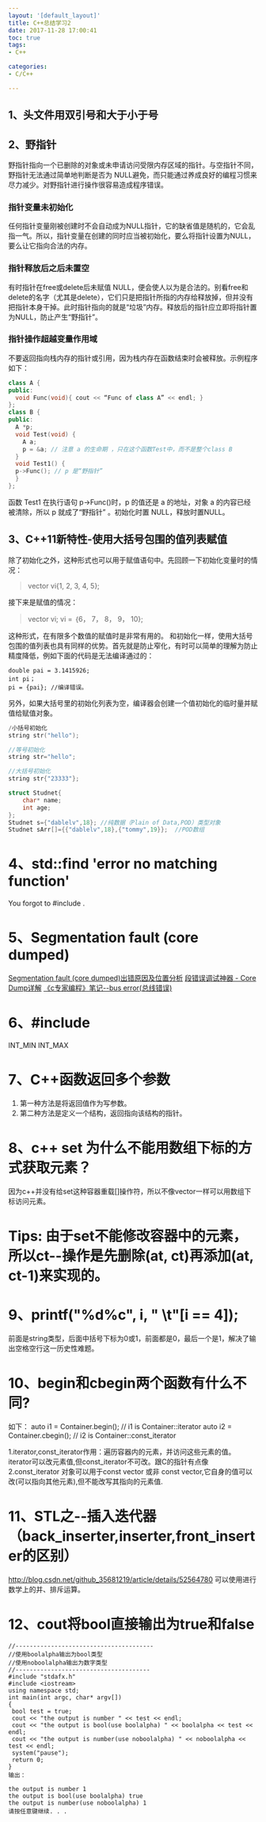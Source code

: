 ```yaml
---
layout: '[default_layout]'   
title: C++总结学习2  
date: 2017-11-28 17:00:41  
toc: true                  
tags:                        
- C++

categories:                  
- C/C++

---
```

## 1、头文件用双引号和大于小于号

## 2、野指针
野指针指向一个已删除的对象或未申请访问受限内存区域的指针。与空指针不同，野指针无法通过简单地判断是否为 NULL避免，而只能通过养成良好的编程习惯来尽力减少。对野指针进行操作很容易造成程序错误。
<!--more-->
### 指针变量未初始化
任何指针变量刚被创建时不会自动成为NULL指针，它的缺省值是随机的，它会乱指一气。所以，指针变量在创建的同时应当被初始化，要么将指针设置为NULL，要么让它指向合法的内存。

### 指针释放后之后未置空
有时指针在free或delete后未赋值 NULL，便会使人以为是合法的。别看free和delete的名字（尤其是delete），它们只是把指针所指的内存给释放掉，但并没有把指针本身干掉。此时指针指向的就是“垃圾”内存。释放后的指针应立即将指针置为NULL，防止产生“野指针”。

### 指针操作超越变量作用域
不要返回指向栈内存的指针或引用，因为栈内存在函数结束时会被释放。示例程序如下：
```C++
class A {
public:
  void Func(void){ cout << “Func of class A” << endl; }
};
class B {
public:
  A *p;
  void Test(void) {
    A a;
    p = &a; // 注意 a 的生命期 ，只在这个函数Test中，而不是整个class B
  }
  void Test1() {
  p->Func(); // p 是“野指针”
  }
};
```
函数 Test1 在执行语句 p->Func()时，p 的值还是 a 的地址，对象 a 的内容已经被清除，所以 p 就成了“野指针” 。初始化时置 NULL，释放时置NULL。
<!--more-->

## 3、C++11新特性-使用大括号包围的值列表赋值
除了初始化之外，这种形式也可以用于赋值语句中。先回顾一下初始化变量时的情况：
>vector vi{1, 2, 3, 4, 5};

接下来是赋值的情况：
>vector vi;
vi = ｛6， 7， 8， 9， 10};

这种形式，在有限多个数值的赋值时是非常有用的。
和初始化一样，使用大括号包围的值列表也具有同样的优势。首先就是防止窄化，有时可以简单的理解为防止精度降低，例如下面的代码是无法编译通过的：

    double pai = 3.1415926;
    int pi；
    pi = {pai}; //编译错误。
另外，如果大括号里的初始化列表为空，编译器会创建一个值初始化的临时量并赋值给赋值对象。
```C++
/小括号初始化
string str("hello");

//等号初始化
string str="hello";

//大括号初始化
string str{"23333"};

struct Studnet{
    char* name;
    int age;
};
Studnet s={"dablelv",18}; //纯数据（Plain of Data,POD）类型对象
Studnet sArr[]={{"dablelv",18},{"tommy",19}};  //POD数组
```

# 4、std::find 'error no matching function'
You forgot to #include <algorithm>.

# 5、Segmentation fault (core dumped)
[Segmentation fault (core dumped)出错原因及位置分析](http://blog.csdn.net/qq_39666638/article/details/77099284)
[段错误调试神器 - Core Dump详解](http://www.cnblogs.com/lidabo/p/5014710.html)
[《c专家编程》笔记--bus error(总线错误)](http://blog.csdn.net/todd911/article/details/8813321)

# 6、#include <climits>
INT_MIN 
INT_MAX

# 7、C++函数返回多个参数
1. 第一种方法是将返回值作为写参数。
2. 第二种方法是定义一个结构，返回指向该结构的指针。

# 8、c++ set 为什么不能用数组下标的方式获取元素？
因为c++并没有给set这种容器重载[]操作符，所以不像vector一样可以用数组下标访问元素。

# Tips: 由于set不能修改容器中的元素，所以ct--操作是先删除(at, ct)再添加(at, ct-1)来实现的。

# 9、printf("%d%c", i, " \t"[i == 4]);
前面是string类型，后面中括号下标为0或1，前面都是0，最后一个是1，解决了输出空格空行这一历史性难题。
      
# 10、begin和cbegin两个函数有什么不同?
如下：
auto i1 = Container.begin();  // i1 is Container<T>::iterator 
auto i2 = Container.cbegin(); // i2 is Container<T>::const_iterator
 
1.iterator,const_iterator作用：遍历容器内的元素，并访问这些元素的值。iterator可以改元素值,但const_iterator不可改。跟C的指针有点像
2.const_iterator 对象可以用于const vector 或非 const vector,它自身的值可以改(可以指向其他元素),但不能改写其指向的元素值.

# 11、STL之--插入迭代器（back_inserter,inserter,front_inserter的区别）
http://blog.csdn.net/github_35681219/article/details/52564780
可以使用进行数学上的并、排斥运算。

# 12、cout将bool直接输出为true和false
```
//---------------------------------------
//使用boolalpha输出为bool类型
//使用noboolalpha输出为数字类型
//--------------------------------------
#include "stdafx.h"
#include <iostream>
using namespace std;
int main(int argc, char* argv[])
{
 bool test = true;
 cout << "the output is number " << test << endl;
 cout << "the output is bool(use boolalpha) " << boolalpha << test << endl;
 cout << "the output is number(use noboolalpha) " << noboolalpha << test << endl;
 system("pause");
 return 0;
}
输出：

the output is number 1
the output is bool(use boolalpha) true
the output is number(use noboolalpha) 1
请按任意键继续. . .
```

  